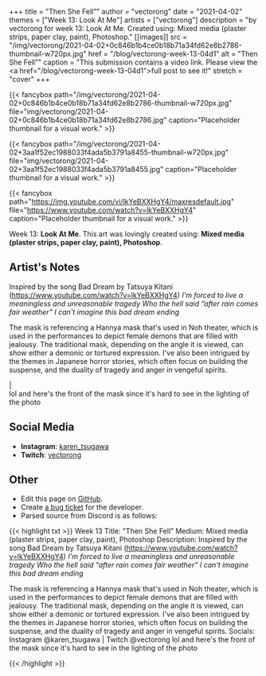 +++
title =       "Then She Fell”"
author =      "vectorong"
date =        "2021-04-02"
themes =      ["Week 13: Look At Me"]
artists =     ["vectorong"]
description = "by vectorong for week 13: Look At Me. Created using: Mixed media (plaster strips, paper clay, paint), Photoshop."
[[images]]
      src = "/img/vectorong/2021-04-02+0c846b1b4ce0b18b71a34fd62e8b2786-thumbnail-w720px.jpg"
      href = "/blog/vectorong-week-13-04d1"
      alt = "Then She Fell”"
      caption = "This submission contains a video link. Please view the <a href=\"/blog/vectorong-week-13-04d1\">full post</a> to see it!"
      stretch = "cover"
+++


{{< fancybox path="/img/vectorong/2021-04-02+0c846b1b4ce0b18b71a34fd62e8b2786-thumbnail-w720px.jpg" file="img/vectorong/2021-04-02+0c846b1b4ce0b18b71a34fd62e8b2786.jpg" caption="Placeholder thumbnail for a visual work." >}}

{{< fancybox path="/img/vectorong/2021-04-02+3aa1f52ec1988033f4ada5b3791a8455-thumbnail-w720px.jpg" file="img/vectorong/2021-04-02+3aa1f52ec1988033f4ada5b3791a8455.jpg" caption="Placeholder thumbnail for a visual work." >}}

{{< fancybox path="https://img.youtube.com/vi/lkYeBXXHgY4/maxresdefault.jpg" file="https://www.youtube.com/watch?v=lkYeBXXHgY4" caption="Placeholder thumbnail for a visual work." >}}


Week 13: **Look At Me**. This art was lovingly created using: **Mixed media (plaster strips, paper clay, paint), Photoshop**.

## Artist's Notes

Inspired by the song Bad Dream by Tatsuya Kitani (https://www.youtube.com/watch?v=lkYeBXXHgY4)
*I'm forced to live a meaningless and unreasonable tragedy
Who the hell said “after rain comes fair weather”
I can't imagine this bad dream ending*

The mask is referencing a Hannya mask that's used in Noh theater, which is used in the performances to depict female demons that are filled with jealousy. The traditional mask, depending on the angle it is viewed, can show either a demonic or tortured expression. I've also been intrigued by the themes in Japanese horror stories, which often focus on building the suspense, and the duality of tragedy and anger in vengeful spirits.

|  
lol and here's the front of the mask since it's hard to see in the lighting of the photo

## Social Media

- **Instagram**: <a href='https://instagram.com/karen_tsugawa' target='_blank'>karen_tsugawa</a>
- **Twitch**: <a href='https://twitch.tv/vectorong' target='_blank'>vectorong</a>

## Other

- Edit this page on [GitHub](https://github.com/teaminkling/web-refresh/edit/main/content/blog/vectorong-week-13-04d1.md).
- Create [a bug ticket](https://github.com/teaminkling/web-refresh/issues/new?assignees=&labels=bug&template=problem-report.md&title=) for the developer.
- Parsed source from Discord is as follows:

{{< highlight txt >}}
Week 13
Title: "Then She Fell”
Medium: Mixed media (plaster strips, paper clay, paint), Photoshop
Description:
Inspired by the song Bad Dream by Tatsuya Kitani (https://www.youtube.com/watch?v=lkYeBXXHgY4)
*I'm forced to live a meaningless and unreasonable tragedy
Who the hell said “after rain comes fair weather”
I can't imagine this bad dream ending*

The mask is referencing a Hannya mask that's used in Noh theater, which is used in the performances to depict female demons that are filled with jealousy. The traditional mask, depending on the angle it is viewed, can show either a demonic or tortured expression. I've also been intrigued by the themes in Japanese horror stories, which often focus on building the suspense, and the duality of tragedy and anger in vengeful spirits.
Socials: Instagram @karen_tsugawa  |  Twitch @vectorong
lol and here's the front of the mask since it's hard to see in the lighting of the photo

{{< /highlight >}}
